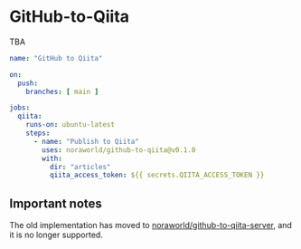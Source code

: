 # GitHub-to-Qiita
TBA

```yaml
name: "GitHub to Qiita"

on:
  push:
    branches: [ main ]

jobs:
  qiita:
    runs-on: ubuntu-latest
    steps:
      - name: "Publish to Qiita"
        uses: noraworld/github-to-qiita@v0.1.0
        with:
          dir: "articles"
          qiita_access_token: ${{ secrets.QIITA_ACCESS_TOKEN }}
```

## Important notes
The old implementation has moved to [noraworld/github-to-qiita-server](https://github.com/noraworld/github-to-qiita-server), and it is no longer supported.
